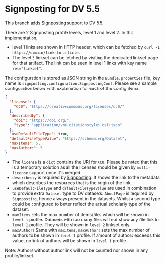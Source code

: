 # Signposting for DV 5.5

This branch adds [Signposting](https://signposting.org/) support to DV 5.5.

There are 2 Signposting profile levels, level 1 and level 2. In this implementation, 
 * level 1 links are shown in 
HTTP header, which can be fetched by `curl -I https://domain/link-to-article`. 
 * The level 2 linkset can be fetched by visiting the dedicated linkset page for 
   that artifact. The link can be seen in level 1 links with key name `rel="linkset"`.

The configuration is stored as JSON string in the `Bundle.properties` file, key name is
`signposting.configuration.SignpostingConf`. Please see a sample configuration below with explaination for each of the
config items.

```json
{
  "license": {
    "CC0": "https://creativecommons.org/licenses/cc0/"
  },
  "describedby": {
    "doi": "https://doi.org/",
    "type": "application/vnd.citationstyles.csl+json"
  },
  "useDefaultFileType": true,
  "defaultFileTypeValue": "https://schema.org/Dataset",
  "maxItems": 5,
  "maxAuthors": 5
}
```

 * The `license` is a `dict` contains the URI for `CC0`. Please be noted that this is a 
temporary solution as all the licenses should be given by `multi-license` support once it's merged.
 * `describedby` is required by [Signposting](https://signposting.org/). It shows the link to the metadata 
which describes the resources that is the origin of the link.
 * `useDefaultFileType` and `defaultFileTypeValue` are used in combination to provide extra `Dataset` type to DV 
   datasets. `AboutPage` is required by `Signposting`, hence always present in the datasets. Whilst a second type 
   could be configured to better reflect the actual scholarly type of the dataset. 
 * `maxItems` sets the max number of items/files which will be shown in `level 1` profile. Datasets with 
   too many files will not show any file link in `level 1` profile. They will be shown in `level 2` linkset only. 
 * `maxAuthors` Same with `maxItems`, `maxAuthors` sets the max number of authors to be shown in `level 1` profile. 
If amount of authors exceeds this value, no link of authors will be shown in `level 1` profile. 

Note: Authors without author link will not be counted nor shown in any profile/linkset. 